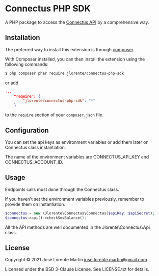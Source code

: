 Connectus PHP SDK
===============
A PHP package to access the [Connectus API](https://web.connectus.cl/api_v2.html) by a comprehensive way.

## Installation

The preferred way to install this extension is through [composer](http://getcomposer.org/download/).

With Composer installed, you can then install the extension using the following commands:

```bash
$ php composer.phar require jlorente/connectus-php-sdk
```

or add 

```json
...
    "require": {
        "jlorente/connectus-php-sdk": "*"
    }
```

to the ```require``` section of your `composer.json` file.

## Configuration

You can set the api keys as environment variables or add them later on Connectus 
class instantiation.

The name of the environment variables are CONNECTUS_API_KEY and CONNECTUS_ACCOUNT_ID.

## Usage

Endpoints calls must done through the Connectus class.

If you haven't set the environment variables previously, remember to provide 
them on instantiation.

```php
$connectus = new \Jlorente\Connectus\Connectus($apiKey, $apiSecret);
$connectus->api()->checkSmsBalance();
```

All the API methods are well documented in the Jlorente\Connectus\Api class.

## License 
Copyright &copy; 2021 José Lorente Martín <jose.lorente.martin@gmail.com>.

Licensed under the BSD 3-Clause License. See LICENSE.txt for details.
